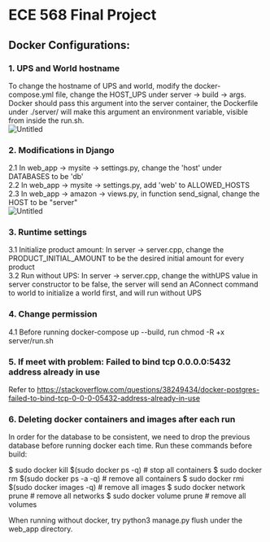 ECE 568 Final Project
===

Docker Configurations: 
---
### 1. UPS and World hostname
To change the hostname of UPS and world, modify the docker-compose.yml file, change the HOST_UPS under server -> build -> args. Docker should pass this argument into the server container, the Dockerfile under ./server/ will make this argument an environment variable, visible from inside the run.sh.<br>
![Untitled](https://user-images.githubusercontent.com/49318361/164995413-2ea68d15-3080-49d1-9389-ab0cc8bebc5d.png)

### 2. Modifications in Django
2.1 In web_app -> mysite -> settings.py, change the 'host' under DATABASES to be 'db'<br>
2.2 In web_app -> mysite -> settings.py, add 'web' to ALLOWED_HOSTS<br>
2.3 In web_app -> amazon -> views.py, in function send_signal, change the HOST to be "server"<br>
![Untitled](https://user-images.githubusercontent.com/49318361/164996218-32bc3728-e6fa-4485-b15f-99719e42814d.png)


### 3. Runtime settings
3.1 Initialize product amount: In server -> server.cpp, change the PRODUCT_INITIAL_AMOUNT to be the desired initial amount for every product<br>
3.2 Run without UPS: In server -> server.cpp, change the withUPS value in server constructor to be false, the server will send an AConnect command to world to initialize a world first, and will run without UPS<br>

### 4. Change permission
4.1 Before running docker-compose up --build, run chmod -R +x server/run.sh

### 5. If meet with problem: Failed to bind tcp 0.0.0.0:5432 address already in use
Refer to https://stackoverflow.com/questions/38249434/docker-postgres-failed-to-bind-tcp-0-0-0-05432-address-already-in-use

### 6. Deleting docker containers and images after each run
In order for the database to be consistent, we need to drop the previous database before running docker each time. Run these commands before build:

$ sudo docker kill $(sudo docker ps -q) # stop all containers
$ sudo docker rm $(sudo docker ps -a -q) # remove all containers 
$ sudo docker rmi $(sudo docker images -q) # remove all images
$ sudo docker network prune # remove all networks
$ sudo docker volume prune # remove all volumes 

When running without docker, try python3 manage.py flush under the web_app directory.
